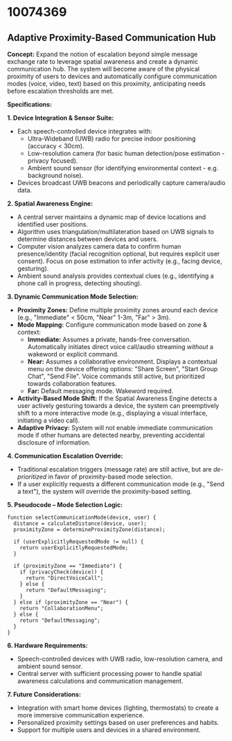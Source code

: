 # 10074369

## Adaptive Proximity-Based Communication Hub

**Concept:** Expand the notion of escalation beyond simple message exchange rate to leverage spatial awareness and create a dynamic communication hub. The system will become aware of the physical proximity of users to devices and automatically configure communication modes (voice, video, text) based on this proximity, anticipating needs before escalation thresholds are met.

**Specifications:**

**1. Device Integration & Sensor Suite:**

*   Each speech-controlled device integrates with:
    *   Ultra-Wideband (UWB) radio for precise indoor positioning (accuracy < 30cm).
    *   Low-resolution camera (for basic human detection/pose estimation - privacy focused).
    *   Ambient sound sensor (for identifying environmental context - e.g. background noise).
*   Devices broadcast UWB beacons and periodically capture camera/audio data.

**2. Spatial Awareness Engine:**

*   A central server maintains a dynamic map of device locations and identified user positions.
*   Algorithm uses triangulation/multilateration based on UWB signals to determine distances between devices and users.
*   Computer vision analyzes camera data to confirm human presence/identity (facial recognition optional, but requires explicit user consent).  Focus on pose estimation to infer activity (e.g., facing device, gesturing).
*   Ambient sound analysis provides contextual clues (e.g., identifying a phone call in progress, detecting shouting).

**3. Dynamic Communication Mode Selection:**

*   **Proximity Zones:** Define multiple proximity zones around each device (e.g., "Immediate" < 50cm, "Near" 1-3m, "Far" > 3m).
*   **Mode Mapping:**  Configure communication mode based on zone & context:
    *   **Immediate:**  Assumes a private, hands-free conversation. Automatically initiates direct voice call/audio streaming *without* a wakeword or explicit command.
    *   **Near:**  Assumes a collaborative environment.  Displays a contextual menu on the device offering options: "Share Screen", "Start Group Chat", "Send File".  Voice commands still active, but prioritized towards collaboration features.
    *   **Far:**  Default messaging mode. Wakeword required.
*   **Activity-Based Mode Shift:**  If the Spatial Awareness Engine detects a user actively gesturing towards a device, the system can preemptively shift to a more interactive mode (e.g., displaying a visual interface, initiating a video call).
*   **Adaptive Privacy:** System will not enable immediate communication mode if other humans are detected nearby, preventing accidental disclosure of information.

**4. Communication Escalation Override:**

*   Traditional escalation triggers (message rate) are still active, but are *de-prioritized* in favor of proximity-based mode selection.
*   If a user explicitly requests a different communication mode (e.g., "Send a text"), the system will override the proximity-based setting.

**5.  Pseudocode – Mode Selection Logic:**

```
function selectCommunicationMode(device, user) {
  distance = calculateDistance(device, user);
  proximityZone = determineProximityZone(distance);

  if (userExplicitlyRequestedMode != null) {
    return userExplicitlyRequestedMode;
  }

  if (proximityZone == "Immediate") {
    if (privacyCheck(device)) {
      return "DirectVoiceCall";
    } else {
      return "DefaultMessaging";
    }
  } else if (proximityZone == "Near") {
    return "CollaborationMenu";
  } else {
    return "DefaultMessaging";
  }
}
```

**6.  Hardware Requirements:**

*   Speech-controlled devices with UWB radio, low-resolution camera, and ambient sound sensor.
*   Central server with sufficient processing power to handle spatial awareness calculations and communication management.

**7. Future Considerations:**

*   Integration with smart home devices (lighting, thermostats) to create a more immersive communication experience.
*   Personalized proximity settings based on user preferences and habits.
*   Support for multiple users and devices in a shared environment.